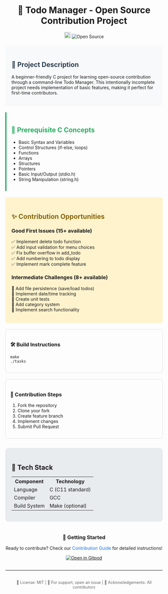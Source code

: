 <div align="center">
  
# 🚀 Todo Manager - Open Source Contribution Project

<img src="![Static Badge](https://img.shields.io/badge/C%20Language-black?style=for-the-badge&logo=C&logoColor=%2300B3E0&labelColor=white&color=%2300B3E0)
"
     alt="C Logo"
     style="height: 20px; width: auto;">
<img src="https://img.shields.io/badge/Open%20Source-✓-brightgreen" alt="Open Source">

</div>

<div style="background-color: #f8f9fa; padding: 20px; border-radius: 10px; margin: 20px 0;">
<h2 style="color: #2c3e50;">📖 Project Description</h2>
<p>A beginner-friendly C project for learning open-source contribution through a command-line Todo Manager. This intentionally incomplete project needs implementation of basic features, making it perfect for first-time contributors.</p>
</div>

<div style="border-left: 4px solid #27ae60; padding: 15px; margin: 20px 0;">
<h2 style="color: #27ae60;">🎯 Prerequisite C Concepts</h2>
<ul>
  <li>Basic Syntax and Variables</li>
  <li>Control Structures (if-else, loops)</li>
  <li>Functions</li>
  <li>Arrays</li>
  <li>Structures</li>
  <li>Pointers</li>
  <li>Basic Input/Output (stdio.h)</li>
  <li>String Manipulation (string.h)</li>
</ul>
</div>

<div style="background-color: #fff3cd; padding: 20px; border-radius: 5px; margin: 20px 0;">
<h2 style="color: #856404;">✨ Contribution Opportunities</h2>
<h3>Good First Issues (15+ available)</h3>

✅ Implement delete todo function<br>
✅ Add input validation for menu choices<br>
✅ Fix buffer overflow in add_todo<br>
✅ Add numbering to todo display<br>
✅ Implement mark complete feature<br>

<h3>Intermediate Challenges (8+ available)</h3>

🔧 Add file persistence (save/load todos)<br>
🔧 Implement date/time tracking<br>
🔧 Create unit tests<br>
🔧 Add category system<br>
🔧 Implement search functionality<br>

</div>

<div style="display: grid; grid-template-columns: repeat(auto-fit, minmax(300px, 1fr)); gap: 20px; margin: 20px 0;">
  <div style="padding: 15px; border: 1px solid #ddd; border-radius: 8px;">
    <h3>🛠️ Build Instructions</h3>
    <pre><code>make
./tasks</code></pre>
  </div>

  <div style="padding: 15px; border: 1px solid #ddd; border-radius: 8px;">
    <h3>📝 Contribution Steps</h3>
    <ol>
      <li>Fork the repository</li>
      <li>Clone your fork</li>
      <li>Create feature branch</li>
      <li>Implement changes</li>
      <li>Submit Pull Request</li>
    </ol>
  </div>
</div>

<div style="background-color: #e9ecef; padding: 20px; border-radius: 10px; margin-top: 30px;">
<h2>🧰 Tech Stack</h2>
<table>
  <tr>
    <th>Component</th>
    <th>Technology</th>
  </tr>
  <tr>
    <td>Language</td>
    <td>C (C11 standard)</td>
  </tr>
  <tr>
    <td>Compiler</td>
    <td>GCC</td>
  </tr>
  <tr>
    <td>Build System</td>
    <td>Make (optional)</td>
  </tr>
</table>
</div>

<div style="margin-top: 40px; text-align: center;">
<h3>🔗 Getting Started</h3>
<p>Ready to contribute? Check our <a href="CONTRIBUTING.md" style="color: #1a73e8; text-decoration: none;">Contribution Guide</a> for detailed instructions!</p>

[![Open in Gitpod](https://gitpod.io/button/open-in-gitpod.svg)](https://gitpod.io/#YOUR_REPO_URL)

</div>

<hr style="border: 0.5px solid #ddd; margin: 30px 0;">

<div style="text-align: center; color: #666; font-size: 0.9em;">
  <p>📄 License: MIT | 💬 For support, open an issue | 🙏 Acknowledgements: All contributors</p>
</div>
